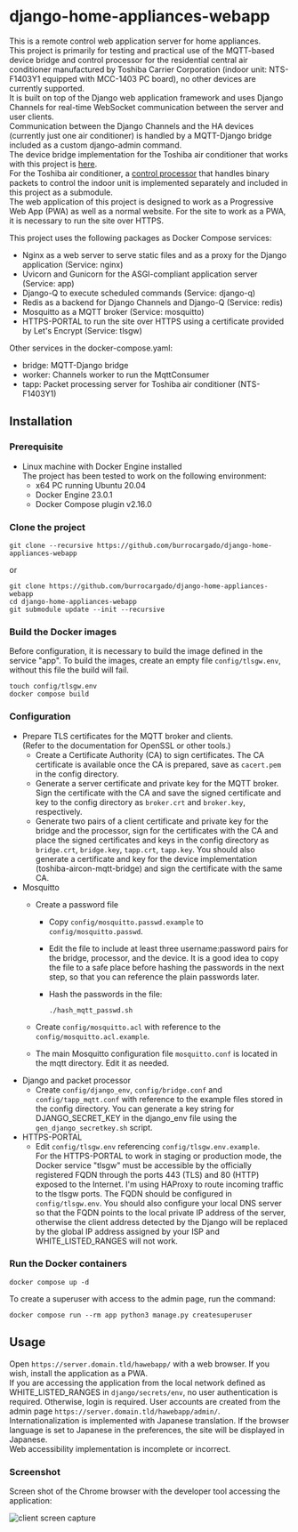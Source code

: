 
# django-home-appliances-webapp

This is a remote control web application server for home appliances.  
This project is primarily for testing and practical use of the MQTT-based device bridge and control processor for the residential central air conditioner manufactured by Toshiba Carrier Corporation (indoor unit: NTS-F1403Y1 equipped with MCC-1403 PC board), no other devices are currently supported.  
It is built on top of the Django web application framework and uses Django Channels for real-time WebSocket communication between the server and user clients.  
Communication between the Django Channels and the HA devices (currently just one air conditioner) is handled by a MQTT-Django bridge included as a custom django-admin command.  
The device bridge implementation for the Toshiba air conditioner that works with this project is [here](https://github.com/burrocargado/toshiba-aircon-mqtt-bridge).  
For the Toshiba air conditioner, a [control processor](https://github.com/burrocargado/toshiba-aircon-packet-processor) that handles binary packets to control the indoor unit is implemented separately and included in this project as a submodule.  
The web application of this project is designed to work as a Progressive Web App (PWA) as well as a normal website. For the site to work as a PWA, it is necessary to run the site over HTTPS.

This project uses the following packages as Docker Compose services:

- Nginx as a web server to serve static files and as a proxy for the Django application (Service: nginx)
- Uvicorn and Gunicorn for the ASGI-compliant application server (Service: app)
- Django-Q to execute scheduled commands (Service: django-q)
- Redis as a backend for Django Channels and Django-Q (Service: redis)
- Mosquitto as a MQTT broker (Service: mosquitto)
- HTTPS-PORTAL to run the site over HTTPS using a certificate provided by Let's Encrypt (Service: tlsgw)

Other services in the docker-compose.yaml:

- bridge: MQTT-Django bridge
- worker: Channels worker to run the MqttConsumer
- tapp: Packet processing server for Toshiba air conditioner (NTS-F1403Y1)

## Installation

### Prerequisite

- Linux machine with Docker Engine installed  
  The project has been tested to work on the following environment:
  - x64 PC running Ubuntu 20.04
  - Docker Engine 23.0.1
  - Docker Compose plugin v2.16.0

### Clone the project

```shell
git clone --recursive https://github.com/burrocargado/django-home-appliances-webapp
```

or

```shell
git clone https://github.com/burrocargado/django-home-appliances-webapp
cd django-home-appliances-webapp
git submodule update --init --recursive
```

### Build the Docker images

Before configuration, it is necessary to build the image defined in the service "app".
To build the images, create an empty file ```config/tlsgw.env```, without this file the build will fail.

```shell
touch config/tlsgw.env
docker compose build
```

### Configuration

- Prepare TLS certificates for the MQTT broker and clients.  
  (Refer to the documentation for OpenSSL or other tools.)
  - Create a Certificate Authority (CA) to sign certificates. The CA certificate is available once the CA is prepared, save as ```cacert.pem``` in the config directory.
  - Generate a server certificate and private key for the MQTT broker. Sign the certificate with the CA and save the signed certificate and key to the config directory as ```broker.crt``` and ```broker.key```, respectively.
  - Generate two pairs of a client certificate and private key for the bridge and the processor, sign for the certificates with the CA and place the signed certificates and keys in the config directory as ```bridge.crt```, ```bridge.key```, ```tapp.crt```, ```tapp.key```. You should also generate a certificate and key for the device implementation (toshiba-aircon-mqtt-bridge) and sign the certificate with the same CA.
- Mosquitto
  - Create a password file
    - Copy ```config/mosquitto.passwd.example``` to ```config/mosquitto.passwd```.
    - Edit the file to include at least three username:password pairs for the bridge, processor, and the device. It is a good idea to copy the file to a safe place before hashing the passwords in the next step, so that you can reference the plain passwords later.
    - Hash the passwords in the file:

      ```shell
      ./hash_mqtt_passwd.sh
      ```

  - Create ```config/mosquitto.acl``` with reference to the ```config/mosquitto.acl.example```.
  - The main Mosquitto configuration file ```mosquitto.conf``` is located in the mqtt directory. Edit it as needed.
- Django and packet processor
  - Create ```config/django_env```, ```config/bridge.conf``` and ```config/tapp_mqtt.conf``` with reference to the example files stored in the config directory. You can generate a key string for DJANGO_SECRET_KEY in the django_env file using the ```gen_django_secretkey.sh``` script.
- HTTPS-PORTAL
  - Edit ```config/tlsgw.env``` referencing ```config/tlsgw.env.example```.  
  For the HTTPS-PORTAL to work in staging or production mode, the Docker service "tlsgw" must be accessible by the officially registered FQDN through the ports 443 (TLS) and 80 (HTTP) exposed to the Internet. I'm using HAProxy to route incoming traffic to the tlsgw ports. The FQDN should be configured in ```config/tlsgw.env```. You should also configure your local DNS server so that the FQDN points to the local private IP address of the server, otherwise the client address detected by the Django will be replaced by the global IP address assigned by your ISP and WHITE_LISTED_RANGES will not work.

### Run the Docker containers

```shell
docker compose up -d
```

To create a superuser with access to the admin page, run the command:

```shell
docker compose run --rm app python3 manage.py createsuperuser
```

## Usage

Open ```https://server.domain.tld/hawebapp/``` with a web browser. If you wish, install the application as a PWA.  
If you are accessing the application from the local network defined as WHITE_LISTED_RANGES in ```django/secrets/env```, no user authentication is required. Otherwise, login is required.
User accounts are created from the admin page ```https://server.domain.tld/hawebapp/admin/```.  
Internationalization is implemented with Japanese translation.
If the browser language is set to Japanese in the preferences, the site will be displayed in Japanese.  
Web accessibility implementation is incomplete or incorrect.

### Screenshot

Screen shot of the Chrome browser with the developer tool accessing the application:

![client screen capture](screen_capture.gif)
